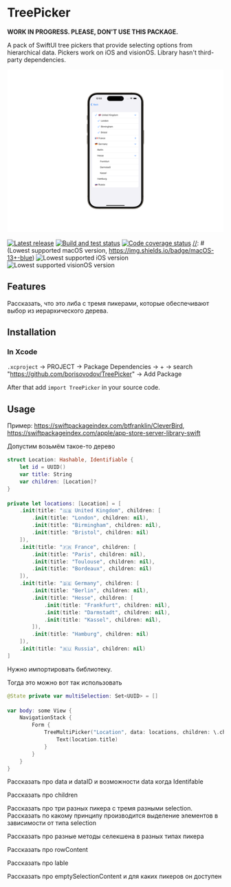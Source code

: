 # TreePicker

**WORK IN PROGRESS. PLEASE, DON'T USE THIS PACKAGE.**

A pack of SwiftUI tree pickers that provide selecting options from hierarchical data. Pickers work on iOS and visionOS. Library hasn't third-party dependencies.

![TreeMultiPicker example](Documentation/iOS-1.png)

[![Latest release](https://img.shields.io/github/v/release/borisovodov/TreePicker)](https://github.com/borisovodov/TreePicker/releases)
[![Build and test status](https://github.com/borisovodov/TreePicker/actions/workflows/workflow.yaml/badge.svg)](https://github.com/borisovodov/TreePicker/actions/workflows/workflow.yaml)
[![Code coverage status](https://img.shields.io/codecov/c/github/borisovodov/TreePicker)](https://codecov.io/gh/borisovodov/TreePicker)
[//]: # (Lowest supported macOS version, https://img.shields.io/badge/macOS-13+-blue)
![Lowest supported iOS version](https://img.shields.io/badge/iOS-16+-blue)
![Lowest supported visionOS version](https://img.shields.io/badge/visionOS-1+-blue)

## Features

Рассказать, что это либа с тремя пикерами, которые обеспечивают выбор из иерархического дерева.

## Installation

### In Xcode

`.xcproject` → PROJECT → Package Dependencies → + → search "https://github.com/borisovodov/TreePicker" → Add Package

After that add `import TreePicker` in your source code.

## Usage

Пример: https://swiftpackageindex.com/btfranklin/CleverBird, https://swiftpackageindex.com/apple/app-store-server-library-swift

Допустим возьмём такое-то дерево

```swift
struct Location: Hashable, Identifiable {
    let id = UUID()
    var title: String
    var children: [Location]?
}

private let locations: [Location] = [
    .init(title: "🇬🇧 United Kingdom", children: [
        .init(title: "London", children: nil),
        .init(title: "Birmingham", children: nil),
        .init(title: "Bristol", children: nil)
    ]),
    .init(title: "🇫🇷 France", children: [
        .init(title: "Paris", children: nil),
        .init(title: "Toulouse", children: nil),
        .init(title: "Bordeaux", children: nil)
    ]),
    .init(title: "🇩🇪 Germany", children: [
        .init(title: "Berlin", children: nil),
        .init(title: "Hesse", children: [
            .init(title: "Frankfurt", children: nil),
            .init(title: "Darmstadt", children: nil),
            .init(title: "Kassel", children: nil),
        ]),
        .init(title: "Hamburg", children: nil)
    ]),
    .init(title: "🇷🇺 Russia", children: nil)
]
```

Нужно импортировать библиотеку.

Тогда это можно вот так использовать

```swift
@State private var multiSelection: Set<UUID> = []

var body: some View {
    NavigationStack {
        Form {
            TreeMultiPicker("Location", data: locations, children: \.children, selection: $multiSelection) { location in
                Text(location.title)
            }
        }
    }
}
```

[//]: # (Выглядеть на картинках это будет вот так на iOS.)

[//]: # (Описание картинки для iOS)

Рассказать про data и dataID и возможности data когда Identifable

Рассказать про children

Рассказать про три разных пикера с тремя разными selection. Рассказать по какому принципу производится выделение элементов в зависимости от типа selection

Рассказать про разные методы селекшена в разных типах пикера

Рассказать про rowContent

Рассказать про lable

Рассказать про emptySelectionContent и для каких пикеров он доступен
